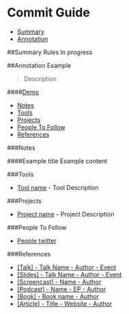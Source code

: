 # Commit Guide

- [Summary](#summary-rules)
- [Annotation](#annotation-example)

##Summary Rules
In progress

##Annotation Example
> Description

####[Demo](#)

- [Notes](#notes)
- [Tools](#tools)
- [Projects](#project)
- [People To Follow](#people-to-follow)
- [References](#references)

###Notes

####Example title
Example content

###Tools
- [Tool name](#) - Tool Description

###Projects
- [Project name](#) - Project Description

###People To Follow
- [People twitter](#)

###References

- [[Talk] - Talk Name - Author - Event](#)
- [[Slides] - Talk Name - Author - Event](#)
- [[Screencast] - Name - Author](#)
- [[Podcast] - Name - EP - Author](#)
- [[Book] - Book name - Author](#)
- [[Article] - Title - Website - Author](#)

